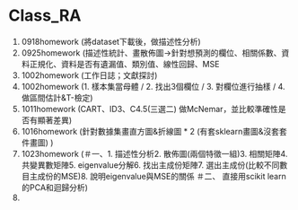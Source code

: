 # Class_RA

1. 0918homework (將dataset下載後，做描述性分析)
2. 0925homework (描述性統計、畫散佈圖→針對想預測的欄位、相關係數、資料正規化、資料是否有遺漏值、類別值、線性回歸、MSE
3. 1002homework (工作日誌；文獻探討)
4. 1002homework (1. 樣本集當母體 / 2. 找出3個欄位 / 3. 對欄位進行抽樣 / 4. 做區間估計&T-檢定)
5. 1011homework (CART、ID3、C4.5(三選二) 做McNemar，並比較準確性是否有顯著差異)
6. 1016homework (針對數據集畫直方圖&折線圖 * 2 (有套sklearn畫圖&沒套套件畫圖) )
7. 1023homework (＃一、1. 描述性分析2. 散佈圖(兩個特徵一組)3. 相關矩陣4. 共變異數矩陣5. eigenvalue分解6. 找出主成份矩陣7. 選出主成份(比較不同數目主成份的MSE)8. 說明eigenvalue與MSE的關係   ＃二、 直接用scikit learn的PCA和迴歸分析)
8. 
